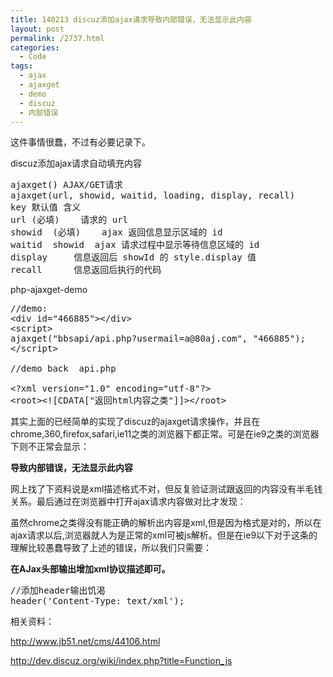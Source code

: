 ```yaml
---
title: 140213 discuz添加ajax请求导致内部错误，无法显示此内容
layout: post
permalink: /2737.html
categories:
  - Code
tags:
  - ajax
  - ajaxget
  - demo
  - discuz
  - 内部错误
---
```

这件事情很蠢，不过有必要记录下。

discuz添加ajax请求自动填充内容

<pre>ajaxget() AJAX/GET请求
ajaxget(url, showid, waitid, loading, display, recall)
key	默认值	含义
url	(必填)	请求的 url
showid	(必填)	ajax 返回信息显示区域的 id
waitid	showid	ajax 请求过程中显示等待信息区域的 id
display		信息返回后 showId 的 style.display 值
recall		信息返回后执行的代码
</pre>

php-ajaxget-demo

<pre class="brush: php; title: ; notranslate" title="">//demo:
&lt;div id="466885"&gt;&lt;/div&gt;
&lt;script&gt;
ajaxget("bbsapi/api.php?usermail=a@80aj.com", "466885");
&lt;/script&gt;

//demo back  api.php

&lt;?xml version="1.0" encoding="utf-8"?&gt;
&lt;root&gt;&lt;![CDATA["返回html内容之类"]]&gt;&lt;/root&gt;
</pre>

<font clolr="red">其实上面的已经简单的实现了discuz的ajaxget请求操作，并且在chrome,360,firefox,safari,ie11之类的浏览器下都正常。可是在ie9之类的浏览器下则不正常会显示：</font>

**导致内部错误，无法显示此内容**

网上找了下资料说是xml描述格式不对，但反复验证测试跟返回的内容没有半毛钱关系。最后通过在浏览器中打开ajax请求内容做对比才发现：

虽然chrome之类得没有能正确的解析出内容是xml,但是因为格式是对的，所以在ajax请求以后,浏览器就人为是正常的xml可被js解析。但是在ie9以下对于这条的理解比较愚蠢导致了上述的错误，所以我们只需要：

**在AJax头部输出增加xml协议描述即可。**

<pre class="brush: php; title: ; notranslate" title="">//添加header输出饥渴
header('Content-Type: text/xml');
</pre>

相关资料：

http://www.jb51.net/cms/44106.html

http://dev.discuz.org/wiki/index.php?title=Function_js